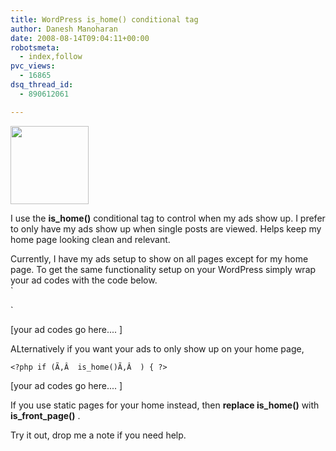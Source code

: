 ```yaml
---
title: WordPress is_home() conditional tag
author: Danesh Manoharan
date: 2008-08-14T09:04:11+00:00
robotsmeta:
  - index,follow
pvc_views:
  - 16865
dsq_thread_id:
  - 890612061

---
```

[<img loading="lazy" class="alignnone size-medium wp-image-781" title="WordPress" src="/wp-content/uploads/2008/08/wordpresslogo.jpg" alt="" width="125" height="125" />][1]

I use the **is_home()** conditional tag to control when my ads show up. I prefer to only have my ads show up when single posts are viewed. Helps keep my home page looking clean and relevant.

Currently, I have my ads setup to show on all pages except for my home page. To get the same functionality setup on your WordPress simply wrap your ad codes with the code below.  
`<br />
<?php if ( !( is_home() ) ) { ?>`

[your ad codes go here.... ]

<?php } ?>

ALternatively if you want your ads to only show up on your home page,

`<?php if (Ã‚Â  is_home()Ã‚Â  ) { ?>`

[your ad codes go here.... ]

<?php } ?>

If you use static pages for your home instead, then **replace is_home()** with **is\_front\_page()** .

Try it out, drop me a note if you need help.

 [1]: /wp-content/uploads/2008/08/wordpresslogo.jpg